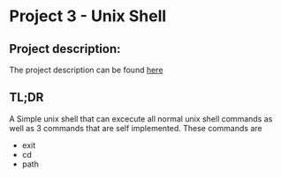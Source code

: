 # Project 3 - Unix Shell

## Project description:

The project description can be found [here](https://github.com/remzi-arpacidusseau/ostep-projects/tree/master/processes-shell)

## TL;DR

A Simple unix shell that can excecute all normal unix shell commands as well as 3 commands that are self implemented. These commands are

* exit
* cd
* path

